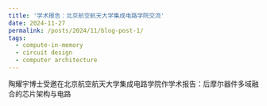 ```yaml
---
title: '学术报告：北京航空航天大学集成电路学院交流'
date: 2024-11-27
permalink: /posts/2024/11/blog-post-1/
tags:
  - compute-in-memory
  - circuit design
  - computer architecture
---
```


陶耀宇博士受邀在北京航空航天大学集成电路学院作学术报告：后摩尔器件多域融合的芯片架构与电路



